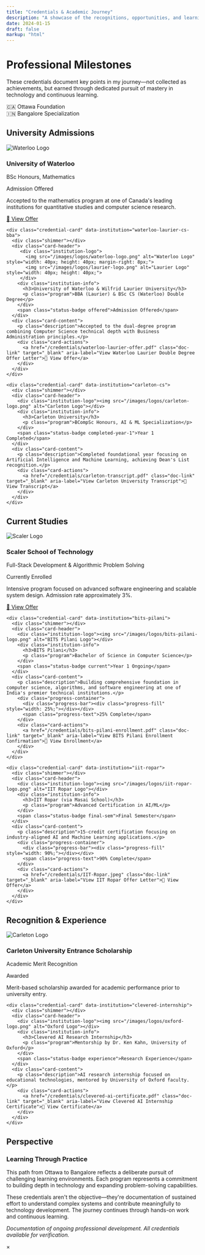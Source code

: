 ```yaml
---
title: "Credentials & Academic Journey"
description: "A showcase of the recognitions, opportunities, and learning credentials that have shaped my journey in tech."
date: 2024-01-15
draft: false
markup: "html"
---
```


<script src="/js/credentials-enhanced.js" defer></script>

<div class="credentials-container">

<div class="credentials-hero">
  <div class="journey-header">
    <h1>Professional Milestones</h1>
    <p class="hero-subtitle">These credentials document key points in my journey—not collected as achievements, but earned through dedicated pursuit of mastery in technology and continuous learning.</p>
  </div>
  <div class="geographic-journey">
    <div class="journey-path">
      <div class="location-marker ottawa">
        <span class="flag">🇨🇦</span>
        <span class="city">Ottawa</span>
        <span class="status">Foundation</span>
      </div>
      <div class="path-connector"></div>
      <div class="location-marker bangalore active">
        <span class="flag">🇮🇳</span>
        <span class="city">Bangalore</span>
        <span class="status">Specialization</span>
      </div>
    </div>
  </div>
</div>

<section class="credentials-section" id="university-offers">
  <h2><i class="fas fa-graduation-cap"></i> University Admissions</h2>
  <div class="credentials-grid">
    <div class="credential-card" data-institution="waterloo-math">
      <div class="shimmer"></div>
      <div class="card-header">
        <div class="institution-logo"><img src="/images/logos/waterloo-logo.png" alt="Waterloo Logo"></div>
        <div class="institution-info">
          <h3>University of Waterloo</h3>
          <p class="program">BSc Honours, Mathematics</p>
        </div>
        <span class="status-badge offered">Admission Offered</span>
      </div>
      <div class="card-content">
        <p class="description">Accepted to the mathematics program at one of Canada's leading institutions for quantitative studies and computer science research.</p>
        <div class="card-actions">
          <a href="/credentials/waterloo-math-offer.pdf" class="doc-link" target="_blank" aria-label="View University of Waterloo Mathematics Offer Letter">📄 View Offer</a>
        </div>
      </div>
    </div>

    <div class="credential-card" data-institution="waterloo-laurier-cs-bba">
      <div class="shimmer"></div>
      <div class="card-header">
         <div class="institution-logo">
           <img src="/images/logos/waterloo-logo.png" alt="Waterloo Logo" style="width: 40px; height: 40px; margin-right: 8px;">
           <img src="/images/logos/laurier-logo.png" alt="Laurier Logo" style="width: 40px; height: 40px;">
         </div>
        <div class="institution-info">
          <h3>University of Waterloo & Wilfrid Laurier University</h3>
          <p class="program">BBA (Laurier) & BSc CS (Waterloo) Double Degree</p>
        </div>
        <span class="status-badge offered">Admission Offered</span>
      </div>
      <div class="card-content">
        <p class="description">Accepted to the dual-degree program combining Computer Science technical depth with Business Administration principles.</p>
        <div class="card-actions">
          <a href="/credentials/waterloo-laurier-offer.pdf" class="doc-link" target="_blank" aria-label="View Waterloo Laurier Double Degree Offer Letter">📄 View Offer</a>
        </div>
      </div>
    </div>

    <div class="credential-card" data-institution="carleton-cs">
      <div class="shimmer"></div>
      <div class="card-header">
        <div class="institution-logo"><img src="/images/logos/carleton-logo.png" alt="Carleton Logo"></div>
        <div class="institution-info">
          <h3>Carleton University</h3>
          <p class="program">BCompSc Honours, AI & ML Specialization</p>
        </div>
        <span class="status-badge completed-year-1">Year 1 Completed</span>
      </div>
      <div class="card-content">
        <p class="description">Completed foundational year focusing on Artificial Intelligence and Machine Learning, achieving Dean's List recognition.</p>
        <div class="card-actions">
          <a href="/credentials/carleton-transcript.pdf" class="doc-link" target="_blank" aria-label="View Carleton University Transcript">📄 View Transcript</a>
        </div>
      </div>
    </div>
  </div>
</section>

<section class="credentials-section" id="current-studies">
  <h2><i class="fas fa-book-open"></i> Current Studies</h2>
  <div class="credentials-grid">
    <div class="credential-card" data-institution="scaler">
      <div class="shimmer"></div>
      <div class="card-header">
        <div class="institution-logo"><img src="/images/logos/scaler-logo.png" alt="Scaler Logo"></div>
        <div class="institution-info">
          <h3>Scaler School of Technology</h3>
          <p class="program">Full-Stack Development & Algorithmic Problem Solving</p>
        </div>
        <span class="status-badge current">Currently Enrolled</span>
      </div>
      <div class="card-content">
        <p class="description">Intensive program focused on advanced software engineering and scalable system design. Admission rate approximately 3%.</p>
        <div class="card-actions">
          <a href="/credentials/sst-offer.pdf" class="doc-link" target="_blank" aria-label="View Scaler School Offer Letter">📄 View Offer</a>
        </div>
      </div>
    </div>

    <div class="credential-card" data-institution="bits-pilani">
      <div class="shimmer"></div>
      <div class="card-header">
        <div class="institution-logo"><img src="/images/logos/bits-pilani-logo.png" alt="BITS Pilani Logo"></div>
        <div class="institution-info">
          <h3>BITS Pilani</h3>
          <p class="program">Bachelor of Science in Computer Science</p>
        </div>
        <span class="status-badge current">Year 1 Ongoing</span>
      </div>
      <div class="card-content">
        <p class="description">Building comprehensive foundation in computer science, algorithms, and software engineering at one of India's premier technical institutions.</p>
        <div class="progress-container">
          <div class="progress-bar"><div class="progress-fill" style="width: 25%;"></div></div>
          <span class="progress-text">25% Complete</span>
        </div>
        <div class="card-actions">
          <a href="/credentials/bits-pilani-enrollment.pdf" class="doc-link" target="_blank" aria-label="View BITS Pilani Enrollment Confirmation">📄 View Enrollment</a>
        </div>
      </div>
    </div>

    <div class="credential-card" data-institution="iit-ropar">
      <div class="shimmer"></div>
      <div class="card-header">
        <div class="institution-logo"><img src="/images/logos/iit-ropar-logo.png" alt="IIT Ropar Logo"></div>
        <div class="institution-info">
          <h3>IIT Ropar (via Masai School)</h3>
          <p class="program">Advanced Certification in AI/ML</p>
        </div>
        <span class="status-badge final-sem">Final Semester</span>
      </div>
      <div class="card-content">
        <p class="description">15-credit certification focusing on industry-aligned AI and Machine Learning applications.</p>
        <div class="progress-container">
          <div class="progress-bar"><div class="progress-fill" style="width: 90%;"></div></div>
          <span class="progress-text">90% Complete</span>
        </div>
        <div class="card-actions">
          <a href="/credentials/IIT-Ropar.jpeg" class="doc-link" target="_blank" aria-label="View IIT Ropar Offer Letter">📄 View Offer</a>
        </div>
      </div>
    </div>
  </div>
</section>

<section class="credentials-section" id="recognitions">
  <h2><i class="fas fa-award"></i> Recognition & Experience</h2>
  <div class="credentials-grid">
    <div class="credential-card" data-institution="carleton-scholarship">
      <div class="shimmer"></div>
      <div class="card-header">
        <div class="institution-logo"><img src="/images/logos/carleton-logo.png" alt="Carleton Logo"></div>
        <div class="institution-info">
          <h3>Carleton University Entrance Scholarship</h3>
          <p class="program">Academic Merit Recognition</p>
        </div>
        <span class="status-badge awarded">Awarded</span>
      </div>
      <div class="card-content">
        <p class="description">Merit-based scholarship awarded for academic performance prior to university entry.</p>
        <div class="card-actions">
        </div>
      </div>
    </div>

    <div class="credential-card" data-institution="clevered-internship">
      <div class="shimmer"></div>
      <div class="card-header">
        <div class="institution-logo"><img src="/images/logos/oxford-logo.png" alt="Oxford Logo"></div>
        <div class="institution-info">
          <h3>Clevered AI Research Internship</h3>
          <p class="program">Mentorship by Dr. Ken Kahn, University of Oxford</p>
        </div>
        <span class="status-badge experience">Research Experience</span>
      </div>
      <div class="card-content">
        <p class="description">AI research internship focused on educational technologies, mentored by University of Oxford faculty.</p>
        <div class="card-actions">
          <a href="/credentials/clevered-ai-certificate.pdf" class="doc-link" target="_blank" aria-label="View Clevered AI Internship Certificate">📄 View Certificate</a>
        </div>
      </div>
    </div>
  </div>
</section>

<section class="journey-reflection">
  <h2><i class="fas fa-route"></i> Perspective</h2>
  <div class="reflection-card">
    <div class="reflection-content">
      <h3>Learning Through Practice</h3>
      <p>This path from Ottawa to Bangalore reflects a deliberate pursuit of challenging learning environments. Each program represents a commitment to building depth in technology and expanding problem-solving capabilities.</p>
      <p>These credentials aren't the objective—they're documentation of sustained effort to understand complex systems and contribute meaningfully to technology development. The journey continues through hands-on work and continuous learning.</p>
    </div>
  </div>
</section>

<div class="credentials-footer">
  <p><em>Documentation of ongoing professional development. All credentials available for verification.</em></p>
</div>

</div> <!-- End .credentials-container -->

<!-- Modal Structure (hidden by default) -->
<div id="credentialModal" class="modal">
  <div class="modal-content">
    <span class="close-button">&times;</span>
    <h3 id="modalTitle"></h3>
    <iframe id="modalPdfViewer" src="" frameborder="0" style="width:100%; height:70vh;"></iframe>
    <div id="modalDescription" style="margin-top:10px;"></div>
    <a id="modalDirectLink" href="#" target="_blank" class="doc-link" style="display:block; margin-top:10px;">Open PDF in new tab</a>
  </div>
</div>
